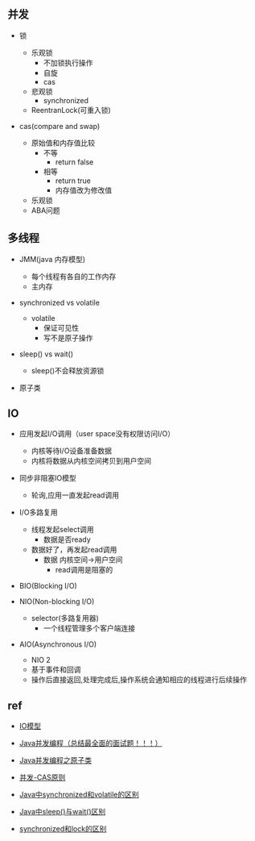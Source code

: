 
## 并发 

+ 锁
    + 乐观锁
        + 不加锁执行操作
        + 自旋
        + cas
    + 悲观锁
        + synchronized
    + ReentranLock(可重入锁)

+ cas(compare and swap)
    + 原始值和内存值比较
        + 不等
            + return false
        + 相等
            + return true
            + 内存值改为修改值
    + 乐观锁
    + ABA问题


## 多线程

+ JMM(java 内存模型)
    + 每个线程有各自的工作内存
    + 主内存

+ synchronized vs volatile
    + volatile
        + 保证可见性
        + 写不是原子操作

+ sleep() vs wait()
    + sleep()不会释放资源锁

+ 原子类


## IO

+ 应用发起I/O调用（user space没有权限访问I/O）
    + 内核等待I/O设备准备数据
    + 内核将数据从内核空间拷贝到用户空间

+ 同步非阻塞IO模型
    + 轮询,应用一直发起read调用

+ I/O多路复用
    + 线程发起select调用
        + 数据是否ready
    + 数据好了，再发起read调用
        + 数据 内核空间->用户空间
            + read调用是阻塞的

+ BIO(Blocking I/O)

+ NIO(Non-blocking I/O)
    + selector(多路复用器)
        + 一个线程管理多个客户端连接

+ AIO(Asynchronous I/O)
    + NIO 2
    + 基于事件和回调
    + 操作后直接返回,处理完成后,操作系统会通知相应的线程进行后续操作

## ref

+ [IO模型](https://github.com/Snailclimb/JavaGuide/blob/master/docs/java/basis/IO%E6%A8%A1%E5%9E%8B.md)
+ [Java并发编程（总结最全面的面试题！！！）](https://juejin.cn/post/6844904125755293710#heading-11)

+ [Java并发编程之原子类](https://juejin.cn/post/6844903683268804622)

+ [并发-CAS原则](https://www.jianshu.com/p/586c2d0e45fc)
+ [Java中synchronized和volatile的区别](https://zhuanlan.zhihu.com/p/61966479)
+ [Java中sleep()与wait()区别](https://blog.csdn.net/u012050154/article/details/50903326)
+ [synchronized和lock的区别](https://juejin.cn/post/6844903542440869896)
